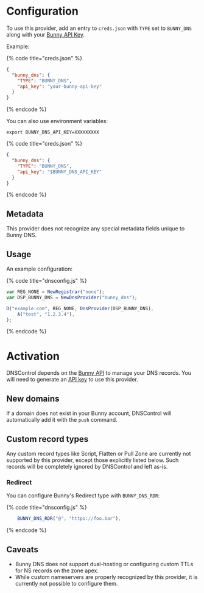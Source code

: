 # Configuration

To use this provider, add an entry to `creds.json` with `TYPE` set to `BUNNY_DNS` along with
your [Bunny API Key](https://dash.bunny.net/account/settings).

Example:

{% code title="creds.json" %}
```json
{
  "bunny_dns": {
    "TYPE": "BUNNY_DNS",
    "api_key": "your-bunny-api-key"
  }
}
```
{% endcode %}

You can also use environment variables:

```shell
export BUNNY_DNS_API_KEY=XXXXXXXXX
```

{% code title="creds.json" %}
```json
{
  "bunny_dns": {
    "TYPE": "BUNNY_DNS",
    "api_key": "$BUNNY_DNS_API_KEY"
  }
}
```
{% endcode %}

## Metadata

This provider does not recognize any special metadata fields unique to Bunny DNS.

## Usage

An example configuration:

{% code title="dnsconfig.js" %}
```javascript
var REG_NONE = NewRegistrar("none");
var DSP_BUNNY_DNS = NewDnsProvider("bunny_dns");

D("example.com", REG_NONE, DnsProvider(DSP_BUNNY_DNS),
    A("test", "1.2.3.4"),
);
```
{% endcode %}

# Activation

DNSControl depends on the [Bunny API](https://docs.bunny.net/reference/bunnynet-api-overview) to manage your DNS
records. You will need to generate an [API key](https://dash.bunny.net/account/settings) to use this provider.

## New domains

If a domain does not exist in your Bunny account, DNSControl will automatically add it with the `push` command.

## Custom record types

Any custom record types like Script, Flatten or Pull Zone are currently not supported by this provider, except
those explicitly listed below. Such records will be completely ignored by DNSControl and left as-is.

### Redirect

You can configure Bunny's Redirect type with `BUNNY_DNS_RDR`:

{% code title="dnsconfig.js" %}
```javascript
    BUNNY_DNS_RDR("@", "https://foo.bar"),
```
{% endcode %}

## Caveats

- Bunny DNS does not support dual-hosting or configuring custom TTLs for NS records on the zone apex.
- While custom nameservers are properly recognized by this provider, it is currently not possible to configure them.
